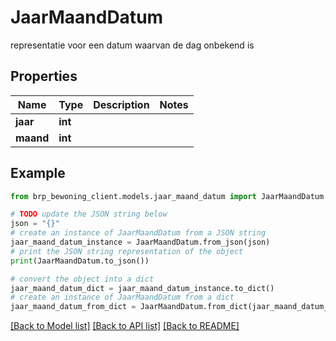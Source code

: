 # JaarMaandDatum

representatie voor een datum waarvan de dag onbekend is

## Properties

Name | Type | Description | Notes
------------ | ------------- | ------------- | -------------
**jaar** | **int** |  | 
**maand** | **int** |  | 

## Example

```python
from brp_bewoning_client.models.jaar_maand_datum import JaarMaandDatum

# TODO update the JSON string below
json = "{}"
# create an instance of JaarMaandDatum from a JSON string
jaar_maand_datum_instance = JaarMaandDatum.from_json(json)
# print the JSON string representation of the object
print(JaarMaandDatum.to_json())

# convert the object into a dict
jaar_maand_datum_dict = jaar_maand_datum_instance.to_dict()
# create an instance of JaarMaandDatum from a dict
jaar_maand_datum_from_dict = JaarMaandDatum.from_dict(jaar_maand_datum_dict)
```
[[Back to Model list]](../README.md#documentation-for-models) [[Back to API list]](../README.md#documentation-for-api-endpoints) [[Back to README]](../README.md)


